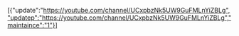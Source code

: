 [{"update":"https://youtube.com/channel/UCxpbzNk5UW9GuFMLnYiZBLg","updatep":"https://youtube.com/channel/UCxpbzNk5UW9GuFMLnYiZBLg","maintaince":"1"}]
